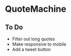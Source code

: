 # QuoteMachine

## To Do
<ul>
  <li>Filter out long quotes</li>
  <li>Make responsive to mobile</li>
  <li>Add a tweet button</li>
</ul>
